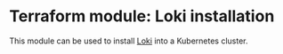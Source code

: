 # Terraform module: Loki installation

This module can be used to install [Loki](https://grafana.com/oss/loki) into a Kubernetes cluster.
